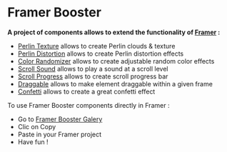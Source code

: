 # Framer Booster

**A project of components allows to extend the functionality of [Framer](https://www.framer.com) :**
* [Perlin Texture](https://github.com/yannbellot/framer-booster/blob/main/components/perlin-texture.js) allows to create Perlin clouds & texture
* [Perlin Distortion](https://github.com/yannbellot/framer-booster/blob/main/components/perlin-distortion.js) allows to create Perlin distortion effects
* [Color Randomizer](https://github.com/yannbellot/framer-booster/blob/main/components/color-randomizer.js) allows to create adjustable random color effects
* [Scroll Sound](https://github.com/yannbellot/framer-booster/blob/main/components/scroll-sound.js) allows to play a sound at a scroll level
* [Scroll Progress](https://github.com/yannbellot/framer-booster/blob/main/components/scroll-progress.js) allows to create scroll progress bar
* [Draggable](https://github.com/yannbellot/framer-booster/blob/main/components/draggable.js) allows to make element draggable within a given frame
* [Confetti](https://github.com/yannbellot/framer-booster/blob/main/components/confetti.js) allows to create a great confetti effect

To use Framer Booster components directly in Framer :
* Go to [Framer Booster Galery](https://tetragon-interest-876349.framer.app)
* Clic on Copy
* Paste in your Framer project
* Have fun !
